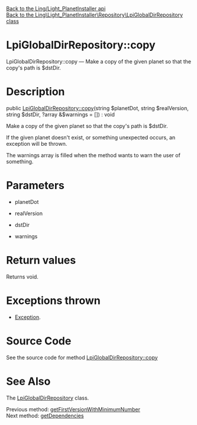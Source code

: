 [Back to the Ling/Light_PlanetInstaller api](https://github.com/lingtalfi/Light_PlanetInstaller/blob/master/doc/api/Ling/Light_PlanetInstaller.md)<br>
[Back to the Ling\Light_PlanetInstaller\Repository\LpiGlobalDirRepository class](https://github.com/lingtalfi/Light_PlanetInstaller/blob/master/doc/api/Ling/Light_PlanetInstaller/Repository/LpiGlobalDirRepository.md)


LpiGlobalDirRepository::copy
================



LpiGlobalDirRepository::copy — Make a copy of the given planet so that the copy's path is $dstDir.




Description
================


public [LpiGlobalDirRepository::copy](https://github.com/lingtalfi/Light_PlanetInstaller/blob/master/doc/api/Ling/Light_PlanetInstaller/Repository/LpiGlobalDirRepository/copy.md)(string $planetDot, string $realVersion, string $dstDir, ?array &$warnings = []) : void




Make a copy of the given planet so that the copy's path is $dstDir.

If the given planet doesn't exist, or something unexpected occurs, an exception will be thrown.

The warnings array is filled when the method wants to warn the user of something.




Parameters
================


- planetDot

    

- realVersion

    

- dstDir

    

- warnings

    


Return values
================

Returns void.


Exceptions thrown
================

- [Exception](http://php.net/manual/en/class.exception.php).&nbsp;







Source Code
===========
See the source code for method [LpiGlobalDirRepository::copy](https://github.com/lingtalfi/Light_PlanetInstaller/blob/master/Repository/LpiGlobalDirRepository.php#L51-L71)


See Also
================

The [LpiGlobalDirRepository](https://github.com/lingtalfi/Light_PlanetInstaller/blob/master/doc/api/Ling/Light_PlanetInstaller/Repository/LpiGlobalDirRepository.md) class.

Previous method: [getFirstVersionWithMinimumNumber](https://github.com/lingtalfi/Light_PlanetInstaller/blob/master/doc/api/Ling/Light_PlanetInstaller/Repository/LpiGlobalDirRepository/getFirstVersionWithMinimumNumber.md)<br>Next method: [getDependencies](https://github.com/lingtalfi/Light_PlanetInstaller/blob/master/doc/api/Ling/Light_PlanetInstaller/Repository/LpiGlobalDirRepository/getDependencies.md)<br>

